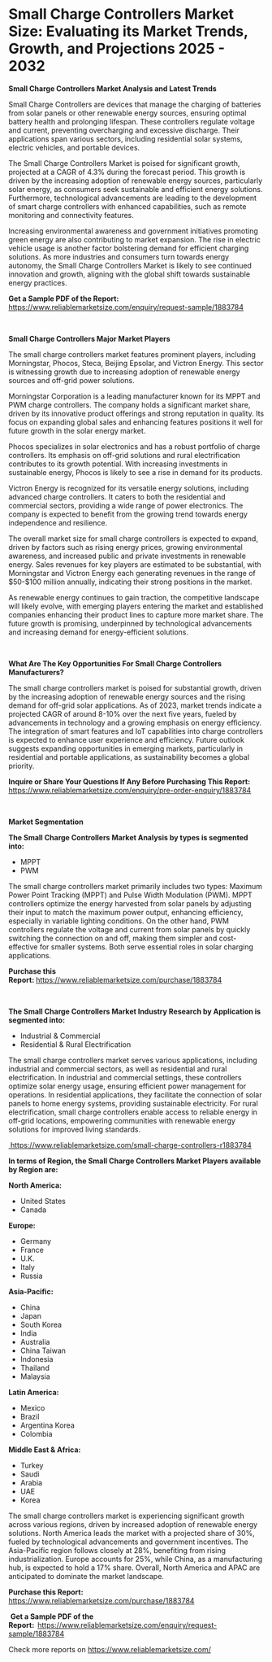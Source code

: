 <p><h1>Small Charge Controllers Market Size: Evaluating its Market Trends, Growth, and Projections 2025 - 2032</h1></p><p><strong>Small Charge Controllers Market Analysis and Latest Trends</strong></p>
<p><p>Small Charge Controllers are devices that manage the charging of batteries from solar panels or other renewable energy sources, ensuring optimal battery health and prolonging lifespan. These controllers regulate voltage and current, preventing overcharging and excessive discharge. Their applications span various sectors, including residential solar systems, electric vehicles, and portable devices.</p><p>The Small Charge Controllers Market is poised for significant growth, projected at a CAGR of 4.3% during the forecast period. This growth is driven by the increasing adoption of renewable energy sources, particularly solar energy, as consumers seek sustainable and efficient energy solutions. Furthermore, technological advancements are leading to the development of smart charge controllers with enhanced capabilities, such as remote monitoring and connectivity features.</p><p>Increasing environmental awareness and government initiatives promoting green energy are also contributing to market expansion. The rise in electric vehicle usage is another factor bolstering demand for efficient charging solutions. As more industries and consumers turn towards energy autonomy, the Small Charge Controllers Market is likely to see continued innovation and growth, aligning with the global shift towards sustainable energy practices.</p></p>
<p><strong>Get a Sample PDF of the Report:&nbsp;</strong> <a href="https://www.reliablemarketsize.com/enquiry/request-sample/1883784?utm_campaign=2303&utm_medium=2&utm_source=Github&utm_content=ia&utm_term=14022025&utm_id=small-charge-controllers">https://www.reliablemarketsize.com/enquiry/request-sample/1883784</a></p>
<p>&nbsp;</p>
<p><strong>Small Charge Controllers Major Market Players</strong></p>
<p><p>The small charge controllers market features prominent players, including Morningstar, Phocos, Steca, Beijing Epsolar, and Victron Energy. This sector is witnessing growth due to increasing adoption of renewable energy sources and off-grid power solutions.</p><p>Morningstar Corporation is a leading manufacturer known for its MPPT and PWM charge controllers. The company holds a significant market share, driven by its innovative product offerings and strong reputation in quality. Its focus on expanding global sales and enhancing features positions it well for future growth in the solar energy market.</p><p>Phocos specializes in solar electronics and has a robust portfolio of charge controllers. Its emphasis on off-grid solutions and rural electrification contributes to its growth potential. With increasing investments in sustainable energy, Phocos is likely to see a rise in demand for its products.</p><p>Victron Energy is recognized for its versatile energy solutions, including advanced charge controllers. It caters to both the residential and commercial sectors, providing a wide range of power electronics. The company is expected to benefit from the growing trend towards energy independence and resilience.</p><p>The overall market size for small charge controllers is expected to expand, driven by factors such as rising energy prices, growing environmental awareness, and increased public and private investments in renewable energy. Sales revenues for key players are estimated to be substantial, with Morningstar and Victron Energy each generating revenues in the range of $50-$100 million annually, indicating their strong positions in the market.</p><p>As renewable energy continues to gain traction, the competitive landscape will likely evolve, with emerging players entering the market and established companies enhancing their product lines to capture more market share. The future growth is promising, underpinned by technological advancements and increasing demand for energy-efficient solutions.</p></p>
<p>&nbsp;</p>
<p><strong>What Are The Key Opportunities For Small Charge Controllers Manufacturers?</strong></p>
<p><p>The small charge controllers market is poised for substantial growth, driven by the increasing adoption of renewable energy sources and the rising demand for off-grid solar applications. As of 2023, market trends indicate a projected CAGR of around 8-10% over the next five years, fueled by advancements in technology and a growing emphasis on energy efficiency. The integration of smart features and IoT capabilities into charge controllers is expected to enhance user experience and efficiency. Future outlook suggests expanding opportunities in emerging markets, particularly in residential and portable applications, as sustainability becomes a global priority.</p></p>
<p><strong>Inquire or Share Your Questions If Any Before Purchasing This Report:</strong> <a href="https://www.reliablemarketsize.com/enquiry/pre-order-enquiry/1883784?utm_campaign=2303&utm_medium=2&utm_source=Github&utm_content=ia&utm_term=14022025&utm_id=small-charge-controllers">https://www.reliablemarketsize.com/enquiry/pre-order-enquiry/1883784</a></p>
<p>&nbsp;</p>
<p><strong>Market Segmentation</strong></p>
<p><strong>The Small Charge Controllers Market Analysis by types is segmented into:</strong></p>
<p><ul><li>MPPT</li><li>PWM</li></ul></p>
<p><p>The small charge controllers market primarily includes two types: Maximum Power Point Tracking (MPPT) and Pulse Width Modulation (PWM). MPPT controllers optimize the energy harvested from solar panels by adjusting their input to match the maximum power output, enhancing efficiency, especially in variable lighting conditions. On the other hand, PWM controllers regulate the voltage and current from solar panels by quickly switching the connection on and off, making them simpler and cost-effective for smaller systems. Both serve essential roles in solar charging applications.</p></p>
<p><strong>Purchase this Report:&nbsp;</strong><a href="https://www.reliablemarketsize.com/purchase/1883784?utm_campaign=2303&utm_medium=2&utm_source=Github&utm_content=ia&utm_term=14022025&utm_id=small-charge-controllers">https://www.reliablemarketsize.com/purchase/1883784</a></p>
<p>&nbsp;</p>
<p><strong>The Small Charge Controllers Market Industry Research by Application is segmented into:</strong></p>
<p><ul><li>Industrial & Commercial</li><li>Residential & Rural Electrification</li></ul></p>
<p><p>The small charge controllers market serves various applications, including industrial and commercial sectors, as well as residential and rural electrification. In industrial and commercial settings, these controllers optimize solar energy usage, ensuring efficient power management for operations. In residential applications, they facilitate the connection of solar panels to home energy systems, providing sustainable electricity. For rural electrification, small charge controllers enable access to reliable energy in off-grid locations, empowering communities with renewable energy solutions for improved living standards.</p></p>
<p><a href="https://www.reliablemarketsize.com/small-charge-controllers-r1883784?utm_campaign=2303&utm_medium=2&utm_source=Github&utm_content=ia&utm_term=14022025&utm_id=small-charge-controllers">&nbsp;https://www.reliablemarketsize.com/small-charge-controllers-r1883784</a></p>
<p><strong>In terms of Region, the Small Charge Controllers Market Players available by Region are:</strong></p>
<p>
    <p> <strong> North America: </strong>
        <ul>
            <li>United States</li>
            <li>Canada</li>
        </ul>
        </p> 
    <p> <strong> Europe: </strong>
        <ul>
            <li>Germany</li>
            <li>France</li>
            <li>U.K.</li>
            <li>Italy</li>
            <li>Russia</li>
        </ul>
        </p> 
    <p> <strong> Asia-Pacific: </strong>
        <ul>
            <li>China</li>
            <li>Japan</li>
            <li>South Korea</li>
            <li>India</li>
            <li>Australia</li>
            <li>China Taiwan</li>
            <li>Indonesia</li>
            <li>Thailand</li>
            <li>Malaysia</li>
        </ul>
        </p> 
    <p> <strong> Latin America: </strong>
        <ul>
            <li>Mexico</li>
            <li>Brazil</li>
            <li>Argentina Korea</li>
            <li>Colombia</li>
        </ul>
        </p> 
    <p> <strong> Middle East & Africa: </strong>
        <ul>
            <li>Turkey</li>
            <li>Saudi</li>
            <li>Arabia</li>
            <li>UAE</li>
            <li>Korea</li>
        </ul>
    </p>
    </p>
<p><p>The small charge controllers market is experiencing significant growth across various regions, driven by increased adoption of renewable energy solutions. North America leads the market with a projected share of 30%, fueled by technological advancements and government incentives. The Asia-Pacific region follows closely at 28%, benefiting from rising industrialization. Europe accounts for 25%, while China, as a manufacturing hub, is expected to hold a 17% share. Overall, North America and APAC are anticipated to dominate the market landscape.</p></p>
<p><strong>Purchase this Report: </strong><a href="https://www.reliablemarketsize.com/purchase/1883784?utm_campaign=2303&utm_medium=2&utm_source=Github&utm_content=ia&utm_term=14022025&utm_id=small-charge-controllers">https://www.reliablemarketsize.com/purchase/1883784</a></p>
<p>&nbsp;<strong>Get a Sample PDF of the Report:&nbsp;&nbsp;</strong><a href="https://www.reliablemarketsize.com/enquiry/request-sample/1883784?utm_campaign=2303&utm_medium=2&utm_source=Github&utm_content=ia&utm_term=14022025&utm_id=small-charge-controllers">https://www.reliablemarketsize.com/enquiry/request-sample/1883784</a></p>
<p><strong></strong></p>
<p>Check more reports on <a href="https://www.reliablemarketsize.com/?utm_campaign=2303&utm_medium=2&utm_source=Github&utm_content=ia&utm_term=14022025&utm_id=small-charge-controllers">https://www.reliablemarketsize.com/</a></p>